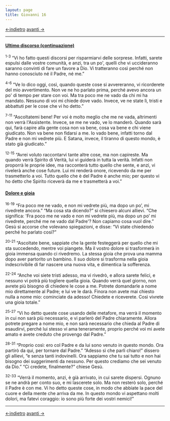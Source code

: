 ```yaml
---
layout: page
title: Giovanni 16
---
```

[<-indietro](gv15.html) [avanti ->](gv17.html)

--------------------------------
#### <a href="" id="ultimo_discorso_continuazione">Ultimo discorso (continuazione)</a>

<sup>1-3</sup> “Vi ho fatto questi discorsi per risparmiarvi delle sorprese. Infatti, sarete espulsi dalle vostre comunità, e anzi, tra un po', quelli che vi uccideranno saranno convinti di fare un favore a Dio. Vi tratteranno così perché non hanno conosciuto né il Padre, né me.”

<sup>4-6</sup> “Ve lo dico oggi, così, quando queste cose si avvereranno, vi ricorderete del mio avvertimento. Non ve ne ho parlato prima, perché avevo ancora un po' di tempo per stare con voi. Ma tra poco me ne vado da chi mi ha mandato. Nessuno di voi mi chiede dove vado. Invece, ve ne state lì, tristi e abbattuti per le cose che vi ho detto.”

<sup>7-11</sup> “Ascoltatemi bene! Per voi è molto meglio che me ne vada, altrimenti non verrà l'Assistente. Invece, se me ne vado, ve lo manderò. Quando sarà qui, farà capire alla gente cosa non va bene, cosa va bene e chi viene giudicato. Non va bene non fidarsi a me. Io vado bene, infatti torno dal Padre e non mi vedrete più. E Satana, invece, il tiranno di questo mondo, è stato già giudicato.”

<sup>12-15</sup> “Avrei voluto raccontarvi tante altre cose, ma non capireste. Ma quando verrà Spirito di Verità, lui vi guiderà in tutta la verità. Infatti non proporrà le proprie idee, ma racconterà tutto quello che sente, e anzi, vi rivelerà anche cose future. Lui mi renderà onore, ricevendo da me per trasmetterlo a voi. Tutto quello che è del Padre è anche mio; per questo vi ho detto che Spirito riceverà da me e trasmetterà a voi.”

#### <a href="" id="dolore_e_gioia">Dolore e gioia</a>

<sup>16-19</sup> “Fra poco me ne vado, e non mi vedrete più, ma dopo un po’, mi rivedrete ancora.” “Ma cosa sta dicendo?” si chiesero alcuni allievi. “Che significa: 'Fra poco me ne vado e non mi vedrete più, ma dopo un po’ mi rivedrete, perché me ne vado dal Padre'? Non capiamo cosa vuol dire.” Gesù si accorse che volevano spiegazioni, e disse: “Vi state chiedendo perché ho parlato così?”

<sup>20-21</sup> “Ascoltate bene, sappiate che la gente festeggerà per quello che mi sta succedendo, mentre voi piangete. Ma il vostro dolore si trasformerà in gioia immensa quando ci rivedremo. La stessa gioia che prova una mamma dopo aver partorito un bambino. Il suo dolore si trasforma nella gioia indescrivibile di far nascere una nuova vita, e dimentica la sofferenza.

<sup>22-24</sup> “Anche voi siete tristi adesso, ma vi rivedrò, e allora sarete felici, e nessuno vi potrà più togliere quella gioia. Quando verrà quel giorno, non avrete più bisogno di chiedere le cose a me. Potrete domandarle a nome mio direttamente al Padre; e lui ve le darà. Finora non avete mai chiesto nulla a nome mio: cominciate da adesso! Chiedete e riceverete. Così vivrete una gioia totale.”

<sup>25-27</sup> “Vi ho detto queste cose usando delle metafore, ma verrà il momento in cui non sarà più necessario, e vi parlerò del Padre chiaramente. Allora potrete pregare a nome mio, e non sarà necessario che chieda al Padre di esaudirvi, perché lui stesso vi ama teneramente, proprio perché voi mi avete amato e avete creduto che provengo dal Padre.”

<sup>28-31</sup> “Proprio così: ero col Padre e da lui sono venuto in questo mondo. Ora partirò da qui, per tornare dal Padre.” “Adesso sì che parli chiaro!” dissero gli allievi, “e senza tanti indovinelli. Ora sappiamo che tu sai tutto e non hai bisogno dei suggerimenti da nessuno. Per questo crediamo che sei venuto da Dio.” “Ci credete, finalmente?” chiese Gesù.

<sup>32-33</sup> “Verrà il momento, anzi, è già arrivato, in cui sarete dispersi. Ognuno se ne andrà per conto suo, e mi lascerete solo. Ma non resterò solo, perché il Padre è con me. Vi ho detto queste cose, in modo che abbiate la pace del cuore e della mente che arriva da me. In questo mondo vi aspettano molti dolori, ma fatevi coraggio: io sono più forte dei vostri nemici!”

--------------------------------
[<-indietro](gv15.html) [avanti ->](gv17.html)
